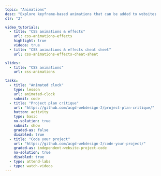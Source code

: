 ```yaml
---
topic: "Animations"
desc: "Explore keyframe-based animations that can be added to websites for that extra oomph."
clr: "2"

video_tutorials:
  - title: "CSS animations & effects"
    url: css-animations-effects
    highlight: true
    videos: true
  - title: "CSS animations & effects cheat sheet"
    url: css-animations-effects-cheat-sheet

slides:
  - title: "CSS animations"
    url: css-animations

tasks:
  - title: "Animated clock"
    type: lesson
    url: animated-clock
    submit: code
  - title: "Project plan critique"
    url: "https://github.com/acgd-webdesign-2/project-plan-critique/"
    button: activity
    type: basic
    no-solution: true
    submit: show
    graded-as: false
    disabled: true
  - title: "Code your project"
    url: "https://github.com/acgd-webdesign-2/code-your-project/"
    graded-as: independent-website-project-code
    no-solution: true
    disabled: true
  - type: attend-labs
  - type: watch-videos
---
```

